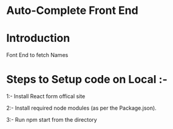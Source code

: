 # Auto-Complete Front End

# Introduction 

Font End to fetch Names 

# Steps to Setup code on Local :-

1:- Install React form offical site 

2:- Install required node modules (as per the Package.json).

3:- Run npm start from the directory 


